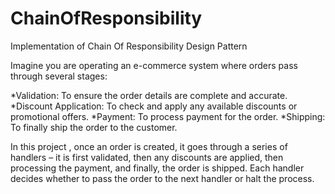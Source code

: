 # ChainOfResponsibility
Implementation of Chain Of Responsibility Design Pattern

Imagine you are operating an e-commerce system where orders pass through several stages:

  *Validation: To ensure the order details are complete and accurate.
  *Discount Application: To check and apply any available discounts or promotional offers.
  *Payment: To process payment for the order.
  *Shipping: To finally ship the order to the customer.

In this project , once an order is created, it goes through a series of handlers – it is first validated, then any discounts are applied, then processing the payment, and finally, the order is shipped. Each handler decides whether to pass the order to the next handler or halt the process. 
